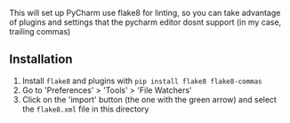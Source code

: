 This will set up PyCharm use flake8 for linting, so you can take advantage of plugins and settings that the pycharm editor dosnt support (in my case, trailing commas)

## Installation

1. Install `flake8` and plugins with `pip install flake8 flake8-commas`
2. Go to 'Preferences' > 'Tools' > 'File Watchers'
3. Click on the 'import' button (the one with the green arrow) and select the `flake8.xml` file in this directory
